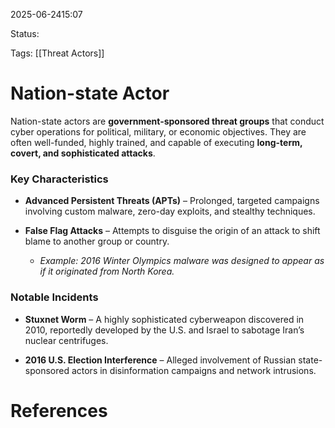
2025-06-2415:07

Status:

Tags: [[Threat Actors]]


# Nation-state Actor

Nation-state actors are **government-sponsored threat groups** that conduct cyber operations for political, military, or economic objectives. They are often well-funded, highly trained, and capable of executing **long-term, covert, and sophisticated attacks**.

### Key Characteristics

- **Advanced Persistent Threats (APTs)** – Prolonged, targeted campaigns involving custom malware, zero-day exploits, and stealthy techniques.
    
- **False Flag Attacks** – Attempts to disguise the origin of an attack to shift blame to another group or country.
    
    - _Example: 2016 Winter Olympics malware was designed to appear as if it originated from North Korea._
        

### Notable Incidents

- **Stuxnet Worm** – A highly sophisticated cyberweapon discovered in 2010, reportedly developed by the U.S. and Israel to sabotage Iran’s nuclear centrifuges.
    
- **2016 U.S. Election Interference** – Alleged involvement of Russian state-sponsored actors in disinformation campaigns and network intrusions.
# References